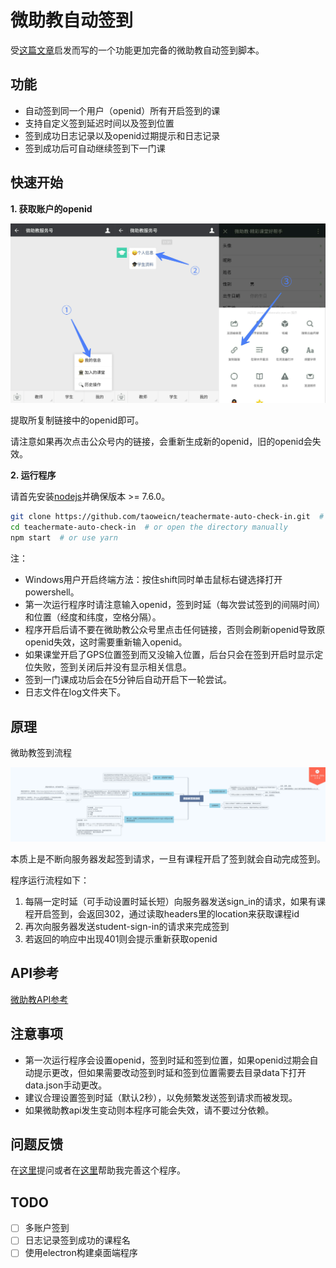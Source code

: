 # 微助教自动签到

受[这篇文章](https://morrieati.github.io/hacking-teachermate-v1/)启发而写的一个功能更加完备的微助教自动签到脚本。

## 功能

- 自动签到同一个用户（openid）所有开启签到的课
- 支持自定义签到延迟时间以及签到位置
- 签到成功日志记录以及openid过期提示和日志记录
- 签到成功后可自动继续签到下一门课

## 快速开始

**1. 获取账户的openid**

![获取账户openid](docs/guide.png)

提取所复制链接中的openid即可。

请注意如果再次点击公众号内的链接，会重新生成新的openid，旧的openid会失效。

**2. 运行程序**

请首先安装[nodejs](https://nodejs.org)并确保版本 >= 7.6.0。

```bash
git clone https://github.com/taoweicn/teachermate-auto-check-in.git  # or download zip
cd teachermate-auto-check-in  # or open the directory manually
npm start  # or use yarn
```
注：

- Windows用户开启终端方法：按住shift同时单击鼠标右键选择打开powershell。
- 第一次运行程序时请注意输入openid，签到时延（每次尝试签到的间隔时间）和位置（经度和纬度，空格分隔）。
- 程序开启后请不要在微助教公众号里点击任何链接，否则会刷新openid导致原openid失效，这时需要重新输入openid。
- 如果课堂开启了GPS位置签到而又没输入位置，后台只会在签到开启时显示定位失败，签到关闭后并没有显示相关信息。
- 签到一门课成功后会在5分钟后自动开启下一轮尝试。
- 日志文件在log文件夹下。

## 原理

微助教签到流程

![微助教签到流程](docs/teachermate_auto_check_in.png)

本质上是不断向服务器发起签到请求，一旦有课程开启了签到就会自动完成签到。

程序运行流程如下：

1. 每隔一定时延（可手动设置时延长短）向服务器发送sign_in的请求，如果有课程开启签到，会返回302，通过读取headers里的location来获取课程id
2. 再次向服务器发送student-sign-in的请求来完成签到
3. 若返回的响应中出现401则会提示重新获取openid

## API参考

[微助教API参考](docs/teachermate_API_reference.md)

## 注意事项

- 第一次运行程序会设置openid，签到时延和签到位置，如果openid过期会自动提示更改，但如果需要改动签到时延和签到位置需要去目录data下打开data.json手动更改。
- 建议合理设置签到时延（默认2秒），以免频繁发送签到请求而被发现。
- 如果微助教api发生变动则本程序可能会失效，请不要过分依赖。

## 问题反馈

在[这里](https://github.com/taoweicn/teachermate-auto-check-in/issues)提问或者在[这里](https://github.com/taoweicn/teachermate-auto-check-in/pulls)帮助我完善这个程序。

## TODO

- [ ] 多账户签到
- [ ] 日志记录签到成功的课程名
- [ ] 使用electron构建桌面端程序